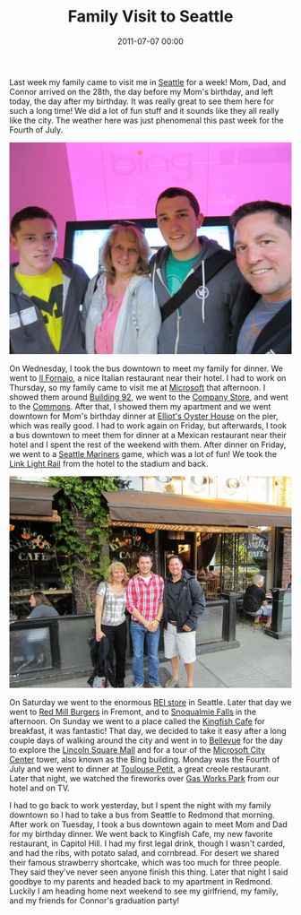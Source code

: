 ﻿---
layout: post
title: Family Visit to Seattle
date: 2011-07-07 00:00
comments: true
categories: []
---
<p>Last week my family came to visit me in <a href="http://www.seattle.gov/living/" target="_blank">Seattle</a> for a week! Mom, Dad, and Connor arrived on the 28th, the day before my Mom's birthday, and left today, the day after my birthday. It was really great to see them here for such a long time! We did a lot of fun stuff and it sounds like they all really like the city. The weather here was just phenomenal this past week for the Fourth of July.</p>

<img src="/images/2012/05/268703_2214640812012_1427330284_2517172_1125276_n.jpg" alt="company store" />

<p>On Wednesday, I took the bus downtown to meet my family for dinner. We went to <a href="http://www.ilfornaio.com/" target="_blank">Il Fornaio</a>, a nice Italian restaurant near their hotel. I had to work on Thursday, so my family came to visit me at <a href="http://www.microsoft.com/en-us/default.aspx" target="_blank">Microsoft</a> that afternoon. I showed them around <a href="http://www.microsoft.com/about/companyinformation/visitorcenter/en/us/location.aspx" target="_blank">Building 92</a>, we went to the <a href="https://shop.ecompanystore.com/mseppstore/Login.aspx" target="_blank">Company Store</a>, and went to the <a href="http://blogs.msdn.com/b/crm/archive/2009/04/20/the-microsoft-mall.aspx" target="_blank">Commons</a>. After that, I showed them my apartment and we went downtown for Mom's birthday dinner at <a href="http://www.elliottsoysterhouse.com/" target="_blank">Elliot's Oyster House</a> on the pier, which was really good. I had to work again on Friday, but afterwards, I took a bus downtown to meet them for dinner at a Mexican restaurant near their hotel and I spent the rest of the weekend with them. After dinner on Friday, we went to a <a href="http://seattle.mariners.mlb.com/index.jsp?c_id=sea" target="_blank">Seattle Mariners</a> game, which was a lot of fun! We took the <a href="http://www.soundtransit.org/Schedules/Central-Link-light-rail.xml" target="_blank">Link Light Rail</a> from the hotel to the stadium and back.</p>

<img src="/images/2012/05/270138_2214631331775_1427330284_2517159_4716495_n.jpg" alt="kinfish cafe" />

<p>On Saturday we went to the enormous <a href="http://www.rei.com/stores/11" target="_blank">REI store</a> in Seattle. Later that day we went to <a href="http://www.redmillburgers.com/" target="_blank">Red Mill Burgers</a> in Fremont, and to <a href="http://www.snoqualmiefalls.com/" target="_blank">Snoqualmie Falls</a> in the afternoon. On Sunday we went to a place called the <a href="http://thekingfishcafe.com/" target="_blank">Kingfish Cafe</a> for breakfast, it was fantastic! That day, we decided to take it easy after a long couple days of walking around the city and went in to <a href="http://www.ci.bellevue.wa.us/" target="_blank">Bellevue</a> for the day to explore the <a href="http://www.bellevuecollection.com/" target="_blank">Lincoln Square Mall</a> and for a tour of the <a href="https://foursquare.com/venue/152205" target="_blank">Microsoft City Center</a> tower, also known as the Bing building. Monday was the Fourth of July and we went to dinner at <a href="http://toulousepetit.com/" target="_blank">Toulouse Petit</a>, a great creole restaurant. Later that night, we watched the fireworks over <a href="http://www.seattle.gov/parks/park_detail.asp?ID=293" target="_blank">Gas Works Park</a> from our hotel and on TV.</p>

<p>I had to go back to work yesterday, but I spent the night with my family downtown so I had to take a bus from Seattle to Redmond that morning. After work on Tuesday, I took a bus downtown again to meet Mom and Dad for my birthday dinner. We went back to Kingfish Cafe, my new favorite restaurant, in Capitol Hill. I had my first legal drink, though I wasn't carded, and had the ribs, with potato salad, and cornbread. For desert we shared their famous strawberry shortcake, which was too much for three people. They said they've never seen anyone finish this thing. Later that night I said goodbye to my parents and headed back to my apartment in Redmond. Luckily I am heading home next weekend to see my girlfriend, my family, and my friends for Connor's graduation party!</p>
